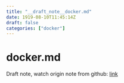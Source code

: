 ```yaml
---
title: "__draft_note__docker.md"
date: 1919-08-10T11:45:14Z
draft: false
categories: ["docker"]
---
```


# docker.md

Draft note, watch origin note from github: [link](https://github.com/tinghaolai/just-random-note/blob/master/docker/docker.md)